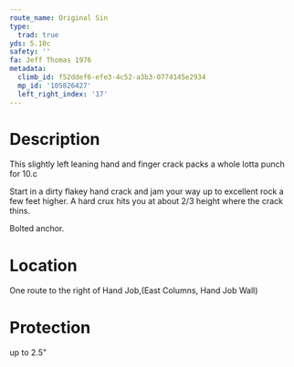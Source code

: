```yaml
---
route_name: Original Sin
type:
  trad: true
yds: 5.10c
safety: ''
fa: Jeff Thomas 1976
metadata:
  climb_id: f52ddef6-efe3-4c52-a3b3-0774145e2934
  mp_id: '105826427'
  left_right_index: '17'
---
```

# Description
This slightly left leaning hand and finger crack packs a whole lotta punch for 10.c

Start in a dirty flakey hand crack and jam your way up to excellent rock a few feet higher. A hard crux hits you at about 2/3 height where the crack thins.

Bolted anchor.

# Location
One route to the right of Hand Job,(East Columns, Hand Job Wall)

# Protection
up to 2.5"
